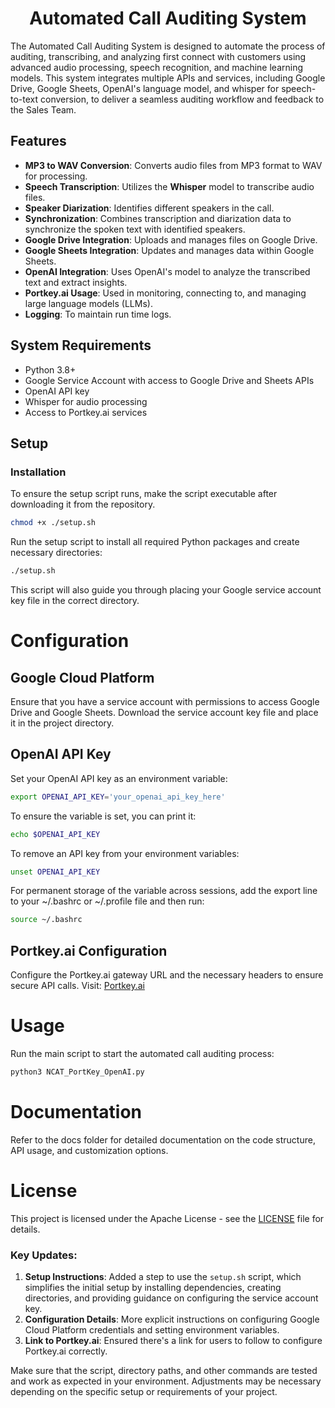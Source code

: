 <h1 align="center">Automated Call Auditing System</h1>

<p align="justified">The Automated Call Auditing System is designed to automate the process of auditing, transcribing, and analyzing first connect with customers using advanced audio processing, speech recognition, and machine learning models. This system integrates multiple APIs and services, including Google Drive, Google Sheets, OpenAI's language model, and whisper for speech-to-text conversion, to deliver a seamless auditing workflow and feedback to the Sales Team.</p>

## Features

- **MP3 to WAV Conversion**: Converts audio files from MP3 format to WAV for processing.
- **Speech Transcription**: Utilizes the **Whisper** model to transcribe audio files.
- **Speaker Diarization**: Identifies different speakers in the call.
- **Synchronization**: Combines transcription and diarization data to synchronize the spoken text with identified speakers.
- **Google Drive Integration**: Uploads and manages files on Google Drive.
- **Google Sheets Integration**: Updates and manages data within Google Sheets.
- **OpenAI Integration**: Uses OpenAI's model to analyze the transcribed text and extract insights.
- **Portkey.ai Usage**: Used in monitoring, connecting to, and managing large language models (LLMs).
- **Logging**: To maintain run time logs.

## System Requirements

- Python 3.8+
- Google Service Account with access to Google Drive and Sheets APIs
- OpenAI API key
- Whisper for audio processing
- Access to Portkey.ai services

## Setup
### Installation

To ensure the setup script runs, make the script executable after downloading it from the repository.

```bash
chmod +x ./setup.sh
```

Run the setup script to install all required Python packages and create necessary directories:

```bash
./setup.sh
```

This script will also guide you through placing your Google service account key file in the correct directory.

# Configuration

## Google Cloud Platform

Ensure that you have a service account with permissions to access Google Drive and Google Sheets. Download the service account key file and place it in the project directory.

## OpenAI API Key

Set your OpenAI API key as an environment variable:

```bash
export OPENAI_API_KEY='your_openai_api_key_here'
```

To ensure the variable is set, you can print it:

```bash
echo $OPENAI_API_KEY
```

To remove an API key from your environment variables:

```bash
unset OPENAI_API_KEY
```

For permanent storage of the variable across sessions, add the export line to your ~/.bashrc or ~/.profile file and then run:

```bash
source ~/.bashrc
```

## Portkey.ai Configuration

Configure the Portkey.ai gateway URL and the necessary headers to ensure secure API calls.
Visit: [Portkey.ai](https://portkey.ai/)

# Usage

Run the main script to start the automated call auditing process:
```bash
python3 NCAT_PortKey_OpenAI.py
```

# Documentation

Refer to the docs folder for detailed documentation on the code structure, API usage, and customization options.

#  License

This project is licensed under the Apache License - see the [LICENSE](LICENSE.md) file for details.

### Key Updates:

1. **Setup Instructions**: Added a step to use the `setup.sh` script, which simplifies the initial setup by installing dependencies, creating directories, and providing guidance on configuring the service account key.
2. **Configuration Details**: More explicit instructions on configuring Google Cloud Platform credentials and setting environment variables.
3. **Link to Portkey.ai**: Ensured there's a link for users to follow to configure Portkey.ai correctly.

Make sure that the script, directory paths, and other commands are tested and work as expected in your environment. Adjustments may be necessary depending on the specific setup or requirements of your project.
